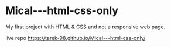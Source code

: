 # Mical---html-css-only
My first project with HTML &amp; CSS and not a responsive web page.


live repo https://tarek-98.github.io/Mical---html-css-only/

